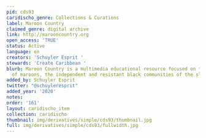 ```yaml
---
pid: cds93
caridischo_genre: Collections & Curations
label: Maroon Country
claimed_genre: digital archive
link: http://marooncountry.org
open_access: 'TRUE'
status: Active
language: en
creators: 'Schuyler Esprit '
stewards: 'Create Caribbean '
blurb: Maroon Country is a multimedia educational resource focused on the history
  of maroons, the independent and resistant black communities of the slavery-era Caribbean.
added_by: Schuyler Esprit
twitter: "@schuyleresprit"
added_year: '2020'
notes: 
order: '161'
layout: caridischo_item
collection: caridischo
thumbnail: img/derivatives/simple/cds93/thumbnail.jpg
full: img/derivatives/simple/cds93/fullwidth.jpg
---
```


